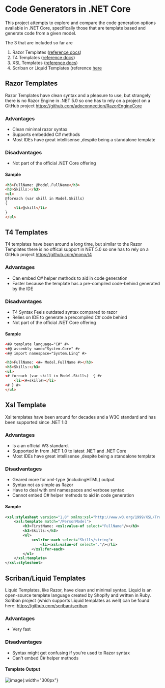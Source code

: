 # Code Generators in .NET Core

This project attempts to explore and compare the code generation options available in .NET Core, specifically those that are template based and generate code from a given model.

The 3 that are included so far are

1. Razor Templates ([reference docs](https://docs.microsoft.com/en-us/xamarin/cross-platform/platform/razor-html-templates/))
2. T4 Templates ([reference docs](https://docs.microsoft.com/en-us/visualstudio/modeling/code-generation-and-t4-text-templates?view=vs-2019))
3. XSL Templates ([reference docs](https://www.w3.org/Style/XSL/))
4. Scriban or Liquid Templates (reference [here](https://shopify.github.io/liquid/)

## Razor Templates

Razor Templates have clean syntax and a pleasure to use, but strangely there is no Razor Engine in .NET 5.0 so one has to rely on a project on a GitHub project
https://github.com/adoconnection/RazorEngineCore

### Advantages

- Clean minimal razor syntax
- Supports embedded C# methods
- Most IDEs have great intellisense ,despite being a standalone template

### Disadvantages
- Not part of the official .NET Core offering

#### Sample
```html
<h3>FullName: @Model.FullName</h3>
<h3>Skills:</h3>
<ul>
@foreach (var skill in Model.Skills)
{
    <li>@skill</li>
}
</ul>
```

## T4 Templates

T4 templates have been around a long time, but similar to the Razor Templates there is no offical support in NET 5.0 so one has to rely on a GitHub project
https://github.com/mono/t4

### Advantages
- Can embed C# helper methods to aid in code generation
- Faster because the template has a pre-compiled code-behind generated by the IDE

### Disadvantages
- T4 Syntax Feels outdated syntax compared to razor
- Relies on IDE to generate a precompiled C# code behind
- Not part of the official .NET Core offering

#### Sample
```html
<#@ template language="C#" #>
<#@ assembly name="System.Core" #>
<#@ import namespace="System.Linq" #>

<h3>FullName: <#= Model.FullName #></h3>
<h3>Skills:</h3>
<ul>
<# foreach (var skill in Model.Skills)  { #>
    <li><#=skill#></li>
<# } #>
</ul>
```

## Xsl Template 

Xsl templates have been around for decades and a W3C standard and has been supported since .NET 1.0

### Advantages
- Is a an official W3 standard.  
- Supported in from .NET 1.0 to latest .NET and .NET Core
- Most IDEs have great intellisense ,despite being a standalone template


### Disadvantages
- Geared more for xml-type (includingHTML) output
- Syntax not as simple as Razor  
- Have to deal with xml namespaces and verbose syntax
- Cannot embed C# helper methods to aid in code generation


#### Sample
```xml
<xsl:stylesheet version="1.0" xmlns:xsl="http://www.w3.org/1999/XSL/Transform" >
    <xsl:template match="/PersonModel">
        <h3>FirstName: <xsl:value-of select="FullName"/></h3>
        <h3>Skills:</h3>
        <ul>
            <xsl:for-each select="Skills/string">
                <li><xsl:value-of select="."/></li>
            </xsl:for-each>
        </ul>
    </xsl:template>
</xsl:stylesheet> 
```

## Scriban/Liquid Templates

Liquid Templates, like Razor, have clean and minimal syntax.  Liquid is an open-source template language created by Shopify and written in Ruby. 
Scriban project (which supports Liquid templates as well) can be found here:  https://github.com/scriban/scriban

### Advantages
- Very fast

### Disadvantages
- Syntax might get confusing if you're used to Razor syntax
- Can't embed C# helper methods


#### Template Output
![image](https://user-images.githubusercontent.com/13134927/120923467-00453e80-c6cf-11eb-88b0-3e36d682f6ce.png){:width="300px"}



